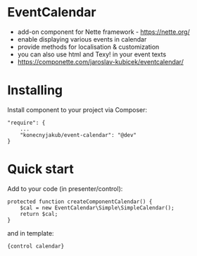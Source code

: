 EventCalendar
============

- add-on component for Nette framework - https://nette.org/
- enable displaying various events in calendar
- provide methods for localisation & customization
- you can also use html and Texy! in your event texts
- https://componette.com/jaroslav-kubicek/eventcalendar/

Installing
============

Install component to your project via Composer:

    "require": {
        ...
        "konecnyjakub/event-calendar": "@dev"
    }

Quick start
============

Add to your code (in presenter/control):

    protected function createComponentCalendar() {
        $cal = new EventCalendar\Simple\SimpleCalendar();
        return $cal;
    }

and in template:

    {control calendar}
